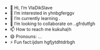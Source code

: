 - 👋 Hi, I’m VlaDikSlave
- 👀 I’m interested in yhnbgferggv
- 🌱 I’m currently learning .
- 💞️ I’m looking to collaborate on ..gfrdutfgh
- 📫 How to reach me kukuha)h
- 😄 Pronouns: ...
- ⚡ Fun fact:ijdsm hgfjytdhtdrbgh

<!---
VlaDikSlave/VlaDikSlave is a ✨ special ✨ repository because its `README.md` (this file) appears on your GitHub profile.
You can click the Preview link to take a look at your changes.
--->
